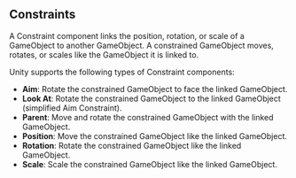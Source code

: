 ## Constraints

A Constraint component links the position, rotation, or scale of a GameObject
 to another GameObject. A constrained GameObject moves, rotates, or scales like the GameObject it is linked to.

Unity supports the following types of Constraint components:

- **Aim**: Rotate the constrained GameObject to face the linked GameObject.
- **Look At**: Rotate the constrained GameObject to the linked GameObject (simplified Aim Constraint).
- **Parent**: Move and rotate the constrained GameObject with the linked GameObject.
- **Position**: Move the constrained GameObject like the linked GameObject.
- **Rotation**: Rotate the constrained GameObject like the linked GameObject.
- **Scale**: Scale the constrained GameObject like the linked GameObject.
